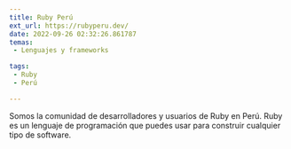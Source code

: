 ```yaml
---
title: Ruby Perú
ext_url: https://rubyperu.dev/
date: 2022-09-26 02:32:26.861787
temas:
 - Lenguajes y frameworks

tags:
 - Ruby
 - Perú

---
```


Somos la comunidad de desarrolladores y usuarios de Ruby en Perú. Ruby es un lenguaje de programación que puedes usar para construir cualquier tipo de software.

    